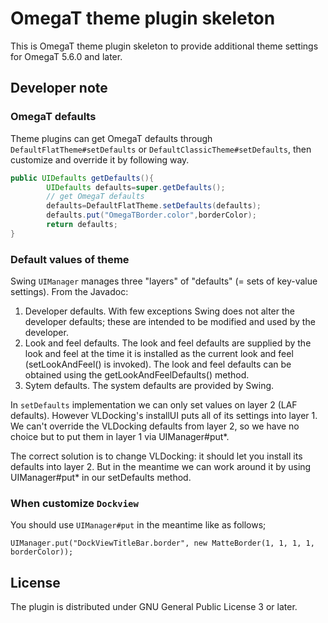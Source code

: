 # OmegaT theme plugin skeleton

This is OmegaT theme plugin skeleton to provide additional theme settings for OmegaT 5.6.0 and later.

## Developer note

### OmegaT defaults

Theme plugins can get OmegaT defaults through `DefaultFlatTheme#setDefaults` or
`DefaultClassicTheme#setDefaults`, then customize and override it by following way.

```java
public UIDefaults getDefaults(){
        UIDefaults defaults=super.getDefaults();
        // get OmegaT defaults
        defaults=DefaultFlatTheme.setDefaults(defaults);
        defaults.put("OmegaTBorder.color",borderColor);
        return defaults;
}
```

### Default values of theme

Swing `UIManager` manages three "layers" of "defaults" (= sets of key-value settings). From the Javadoc:

1. Developer defaults. With few exceptions Swing does not alter the developer defaults; these are intended to be modified and used by the developer.
2. Look and feel defaults. The look and feel defaults are supplied by the look and feel at the time it is installed as the current look and feel (setLookAndFeel() is invoked). The look and feel defaults can be obtained using the getLookAndFeelDefaults() method.
3. Sytem defaults. The system defaults are provided by Swing.
   
In `setDefaults` implementation we can only set values on layer 2 (LAF defaults).
However VLDocking's installUI puts all of its settings into layer 1.
We can't override the VLDocking defaults from layer 2, so we have no choice
but to put them in layer 1 via UIManager#put*.

The correct solution is to change VLDocking: it should let you install
its defaults into layer 2. But in the meantime we can work around it
by using UIManager#put* in our setDefaults method.

### When customize `Dockview`

You should use `UIManager#put` in the meantime like as follows;

```
UIManager.put("DockViewTitleBar.border", new MatteBorder(1, 1, 1, 1, borderColor));
```

## License

The plugin is distributed under GNU General Public License 3 or later.

